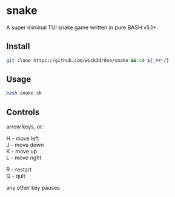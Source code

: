 # snake
A super minimal TUI snake game written in pure BASH v5.1+

## Install
```bash
git clone https://github.com/wick3dr0se/snake && cd ${_##*/}
```

## Usage
```bash
bash snake.sh
```

## Controls
arrow keys, or:

H - move left  
J - move down  
K - move up  
L - move right

R - restart  
Q - quit

any other key pauses
